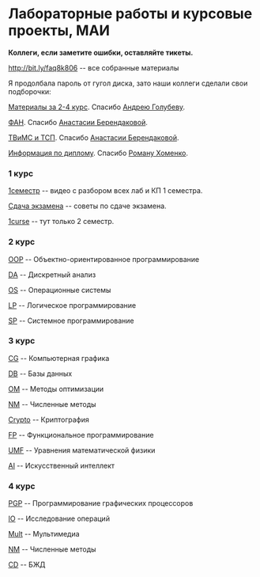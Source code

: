 # Лабораторные работы и курсовые проекты, МАИ #

**Коллеги, если заметите ошибки, оставляйте тикеты.**

http://bit.ly/faq8k806 -- все собранные материалы

Я продолбала пароль от гугол диска, зато наши коллеги сделали свои подборочки:

[Материалы за 2-4 курс](https://drive.google.com/drive/folders/1ce3Zp3_0Rz6i9gCnOapfzFf9MskNv3k_). Спасибо [Андрею Голубеву](https://vk.com/anhromoff).

[ФАН](https://drive.google.com/drive/folders/12ZhQheVG7M6zQklADIxqLETzgXtwd5oT). Спасибо [Анастасии Берендаковой](https://vk.com/i_am_ss).

[ТВиМС и ТСП](https://drive.google.com/drive/folders/1MywlOWjFaKRl0UwxR0sZDPsFj_fswTgZ). Спасибо [Анастасии Берендаковой](https://vk.com/i_am_ss).

[Информация по диплому](https://github.com/rkhomenko/diplom-info). Спасибо [Роману Хоменко](https://vk.com/rkhomenko1995).

### 1 курс ###

[1семестр](https://www.youtube.com/user/LrTmpCFD/videos) -- видео с разбором всех лаб и КП 1 семестра.

[Сдача экзамена](1curse/exam_rec.md) -- советы по сдаче экзамена.

[1curse](1curse) -- тут только 2 семестр.

### 2 курс ###

[OOP](OOP) -- Объектно-ориентированное программирование

[DA](DA) -- Дискретный анализ

[OS](OS) -- Операционные системы

[LP](LP) -- Логическое программирование

[SP](SP) -- Системное программирование

### 3 курс ###

[CG](CG) -- Компьютерная графика

[DB](DB) -- Базы данных

[OM](OM) -- Методы оптимизации

[NM](NM) -- Численные методы

[Crypto](Crypto) -- Криптография

[FP](FP) -- Функциональное программирование

[UMF](UMF) -- Уравнения математической физики

[AI](AI) -- Искусственный интеллект

### 4 курс ###

[PGP](PGP) -- Программирование графических процессоров

[IO](IO) -- Исследование операций

[Mult](Mult) -- Мультимедиа

[NM](NM-part2) -- Численные методы

[CD](CD) -- БЖД
